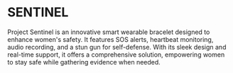 # SENTINEL
Project Sentinel is an innovative smart wearable bracelet designed to enhance women's safety. It features SOS alerts, heartbeat monitoring, audio recording, and a stun gun for self-defense. With its sleek design and real-time support, it offers a comprehensive solution, empowering women to stay safe while gathering evidence when needed.
